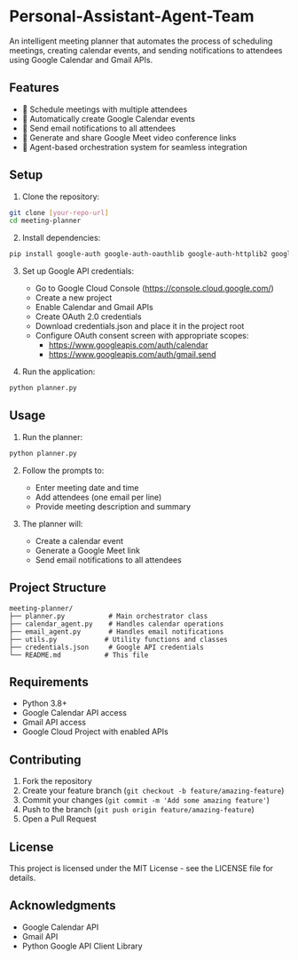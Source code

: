 # Personal-Assistant-Agent-Team

An intelligent meeting planner that automates the process of scheduling meetings, creating calendar events, and sending notifications to attendees using Google Calendar and Gmail APIs.

## Features

- 📅 Schedule meetings with multiple attendees
- 📆 Automatically create Google Calendar events
- 📧 Send email notifications to all attendees
- 🔗 Generate and share Google Meet video conference links
- 🤖 Agent-based orchestration system for seamless integration

## Setup

1. Clone the repository:
```bash
git clone [your-repo-url]
cd meeting-planner
```

2. Install dependencies:
```bash
pip install google-auth google-auth-oauthlib google-auth-httplib2 google-api-python-client
```

3. Set up Google API credentials:
   - Go to Google Cloud Console (https://console.cloud.google.com/)
   - Create a new project
   - Enable Calendar and Gmail APIs
   - Create OAuth 2.0 credentials
   - Download credentials.json and place it in the project root
   - Configure OAuth consent screen with appropriate scopes:
     - https://www.googleapis.com/auth/calendar
     - https://www.googleapis.com/auth/gmail.send

4. Run the application:
```bash
python planner.py
```

## Usage

1. Run the planner:
```bash
python planner.py
```

2. Follow the prompts to:
   - Enter meeting date and time
   - Add attendees (one email per line)
   - Provide meeting description and summary

3. The planner will:
   - Create a calendar event
   - Generate a Google Meet link
   - Send email notifications to all attendees

## Project Structure

```
meeting-planner/
├── planner.py           # Main orchestrator class
├── calendar_agent.py    # Handles calendar operations
├── email_agent.py       # Handles email notifications
├── utils.py            # Utility functions and classes
├── credentials.json     # Google API credentials
└── README.md           # This file
```

## Requirements

- Python 3.8+
- Google Calendar API access
- Gmail API access
- Google Cloud Project with enabled APIs

## Contributing

1. Fork the repository
2. Create your feature branch (`git checkout -b feature/amazing-feature`)
3. Commit your changes (`git commit -m 'Add some amazing feature'`)
4. Push to the branch (`git push origin feature/amazing-feature`)
5. Open a Pull Request

## License

This project is licensed under the MIT License - see the LICENSE file for details.

## Acknowledgments

- Google Calendar API
- Gmail API
- Python Google API Client Library
